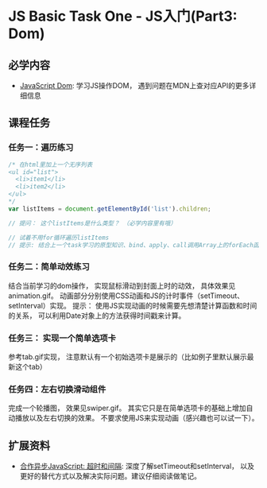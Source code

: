 # JS Basic Task One - JS入门(Part3: Dom)

## 必学内容
+ [JavaScript Dom](https://www.runoob.com/js/js-htmldom.html): 学习JS操作DOM， 遇到问题在MDN上查对应API的更多详细信息

## 课程任务
### 任务一：遍历练习
```javascript
/* 在html里加上一个无序列表
<ul id="list">
  <li>item1</li>
  <li>item2</li>
</ul>
*/
var listItems = document.getElementById('list').children;

// 提问： 这个listItems是什么类型？ （必学内容里有哦）

// 试着不用for循环遍历listItems
// 提示: 结合上一个task学习的原型知识、bind、apply、call调用Array上的forEach函数.

```

### 任务二：简单动效练习
结合当前学习的dom操作， 实现鼠标滑动到封面上时的动效， 具体效果见animation.gif。 动画部分分别使用CSS动画和JS的计时事件（setTimeout、setInterval）实现。
提示： 使用JS实现动画的时候需要先想清楚计算函数和时间的关系， 可以利用Date对象上的方法获得时间戳来计算。

### 任务三： 实现一个简单选项卡
参考tab.gif实现， 注意默认有一个初始选项卡是展示的（比如例子里默认展示最新这个tab）

### 任务四：左右切换滑动组件
完成一个轮播图， 效果见swiper.gif。 其实它只是在简单选项卡的基础上增加自动播放以及左右切换的效果。 不要求使用JS来实现动画（感兴趣也可以试一下）。

## 扩展资料
+ [合作异步JavaScript: 超时和间隔](https://developer.mozilla.org/zh-cn/docs/learn/JavaScript/%E5%BC%82%E6%AD%A5/%E8%B6%85%E6%97%B6%E5%92%8C%E9%97%B4%E9%9A%94): 深度了解setTimeout和setInterval， 以及更好的替代方式以及解决实际问题。建议仔细阅读做笔记。